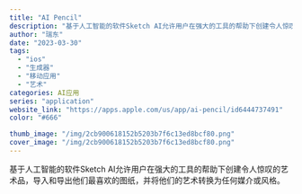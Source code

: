 ```yaml
---
title: "AI Pencil"
description: "基于人工智能的软件Sketch AI允许用户在强大的工具的帮助下创建令人惊叹的艺术品，导入和导出他们最喜欢的图纸，并将他"
author: "瑞东"
date: "2023-03-30"
tags:
  - "ios"
  - "生成器"
  - "移动应用"
  - "艺术"
categories: AI应用
series: "application"
website_link: "https://apps.apple.com/us/app/ai-pencil/id6444737491"
color: "#666"

thumb_image: "/img/2cb900618152b5203b7f6c13ed8bcf80.png"
cover_image: "/img/2cb900618152b5203b7f6c13ed8bcf80.png"
---
```


基于人工智能的软件Sketch AI允许用户在强大的工具的帮助下创建令人惊叹的艺术品，导入和导出他们最喜欢的图纸，并将他们的艺术转换为任何媒介或风格。 